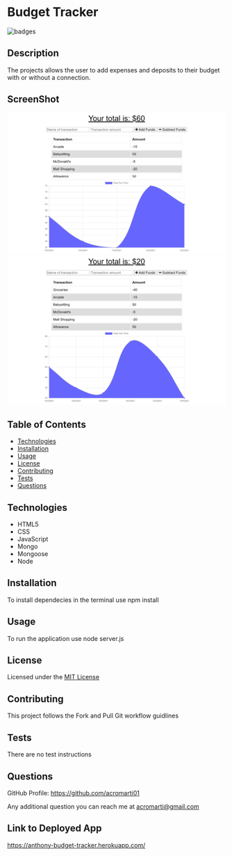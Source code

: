 # Budget Tracker

![badges](https://img.shields.io/badge/license-MIT_License-brightgreen)

## Description

The projects allows the user to add expenses and deposits to their budget with or without a connection.

## ScreenShot

![Image](./images/screenshot.png)
![Image](./images/screenshot2.png)

## Table of Contents

- [Technologies](#technologies)
- [Installation](#installation)
- [Usage](#usage)
- [License](#license)
- [Contributing](#contributing)
- [Tests](#tests)
- [Questions](#questions)

## Technologies

<ul>
    <li>HTML5</li>
    <li>CSS</li>
    <li>JavaScript</li>    
    <li>Mongo</li>
    <li>Mongoose</li>
    <li>Node</li>
</ul>

## Installation

To install dependecies in the terminal use npm install

## Usage

To run the application use node server.js

## License

Licensed under the <a href="./LICENSE.txt">MIT License</a>

## Contributing

This project follows the Fork and Pull Git workflow guidlines

## Tests

There are no test instructions

## Questions

GitHub Profile: <a href="https://github.com/acromarti01">https://github.com/acromarti01</a>

Any additional question you can reach me at <u>acromarti@gmail.com</u>

## Link to Deployed App

https://anthony-budget-tracker.herokuapp.com/







